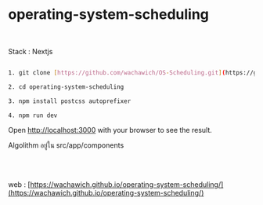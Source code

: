 # operating-system-scheduling

<br>

Stack : Nextjs

```bash

1. git clone [https://github.com/wachawich/OS-Scheduling.git](https://github.com/wachawich/operating-system-scheduling.git)

2. cd operating-system-scheduling

3. npm install postcss autoprefixer

4. npm run dev
```

Open [http://localhost:3000](http://localhost:3000) with your browser to see the result.


Algolithm อยู่ใน src/app/components

<br>
<br>

web : [https://wachawich.github.io/operating-system-scheduling/](https://wachawich.github.io/operating-system-scheduling/)

